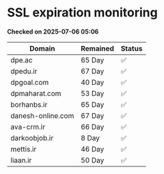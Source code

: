 # SSL expiration monitoring

**Checked on 2025-07-06 05:06**

| Domain | Remained | Status       |
|--------|----------|--------------|
| dpe.ac     | 65 Day   | ✅ |
| dpedu.ir     | 67 Day   | ✅ |
| dpgoal.com     | 40 Day   | ✅ |
| dpmaharat.com     | 53 Day   | ✅ |
| borhanbs.ir     | 65 Day   | ✅ |
| danesh-online.com     | 67 Day   | ✅ |
| ava-crm.ir     | 66 Day   | ✅ |
| darkoobjob.ir     | 8 Day   | ✅ |
| mettis.ir     | 46 Day   | ✅ |
| liaan.ir     | 50 Day   | ✅ |
